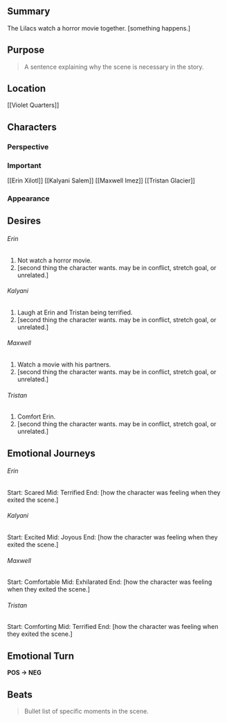 ## Summary
The Lilacs watch a horror movie together. [something happens.]
## Purpose
> A sentence explaining why the scene is necessary in the story.
## Location
[[Violet Quarters]]
## Characters 
### Perspective

### Important
[[Erin Xilotl]]
[[Kalyani Salem]]
[[Maxwell Imez]]
[[Tristan Glacier]]
### Appearance
## Desires
###### Erin
1. Not watch a horror movie.
2. [second thing the character wants. may be in conflict, stretch goal, or unrelated.]
###### Kalyani
1. Laugh at Erin and Tristan being terrified.
2. [second thing the character wants. may be in conflict, stretch goal, or unrelated.]
###### Maxwell
1. Watch a movie with his partners.
2. [second thing the character wants. may be in conflict, stretch goal, or unrelated.]
###### Tristan
1. Comfort Erin.
2. [second thing the character wants. may be in conflict, stretch goal, or unrelated.]
## Emotional Journeys
###### Erin
Start: Scared
Mid: Terrified
End: [how the character was feeling when they exited the scene.]
###### Kalyani
Start: Excited
Mid: Joyous
End: [how the character was feeling when they exited the scene.]
###### Maxwell
Start: Comfortable
Mid: Exhilarated
End: [how the character was feeling when they exited the scene.]
###### Tristan
Start: Comforting
Mid: Terrified
End: [how the character was feeling when they exited the scene.]
## Emotional Turn
**POS -> NEG**
## Beats
> Bullet list of specific moments in the scene.